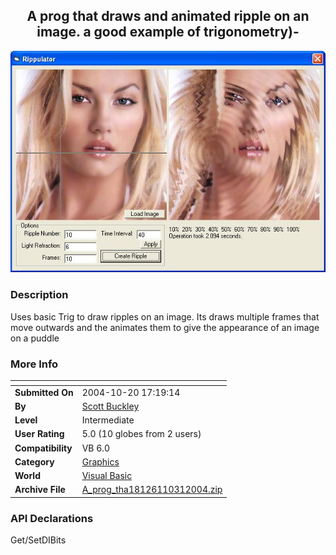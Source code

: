 ﻿<div align="center">

## A prog that draws and animated ripple on an image\. a good example of trigonometry\)\-

<img src="PIC2004103121473686.JPG">
</div>

### Description

Uses basic Trig to draw ripples on an image. Its draws multiple frames that move outwards and the animates them to give the appearance of an image on a puddle
 
### More Info
 


<span>             |<span>
---                |---
**Submitted On**   |2004-10-20 17:19:14
**By**             |[Scott Buckley](https://github.com/Planet-Source-Code/PSCIndex/blob/master/ByAuthor/scott-buckley.md)
**Level**          |Intermediate
**User Rating**    |5.0 (10 globes from 2 users)
**Compatibility**  |VB 6\.0
**Category**       |[Graphics](https://github.com/Planet-Source-Code/PSCIndex/blob/master/ByCategory/graphics__1-46.md)
**World**          |[Visual Basic](https://github.com/Planet-Source-Code/PSCIndex/blob/master/ByWorld/visual-basic.md)
**Archive File**   |[A\_prog\_tha18126110312004\.zip](https://github.com/Planet-Source-Code/scott-buckley-a-prog-that-draws-and-animated-ripple-on-an-image-a-good-example-of-trigonom__1-57027/archive/master.zip)

### API Declarations

Get/SetDIBits





